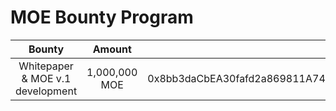 # MOE Bounty Program

|Bounty|Amount|Address|
|:---:|:---:|---:|
|Whitepaper & MOE v.1 development|1,000,000 MOE|0x8bb3daCbEA30fafd2a869811A744459dDA5a4084|
